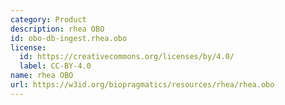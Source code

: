 ```yaml
---
category: Product
description: rhea OBO
id: obo-db-ingest.rhea.obo
license:
  id: https://creativecommons.org/licenses/by/4.0/
  label: CC-BY-4.0
name: rhea OBO
url: https://w3id.org/biopragmatics/resources/rhea/rhea.obo
---
```

